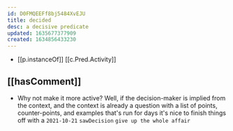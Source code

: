 ```yaml
---
id: D0FMQEEFf8bj5484XvEJU
title: decided
desc: a decisive predicate
updated: 1635677377909
created: 1634856433230
---
```


- [[p.instanceOf]] [[c.Pred.Activity]]

## [[hasComment]]

- Why not make it more active? Well, if the decision-maker is implied from the context, and the context is already a question with a list of points, counter-points, and examples that's run for days it's nice to finish things off with a `2021-10-21` `sawDecision` `give up the whole affair`
